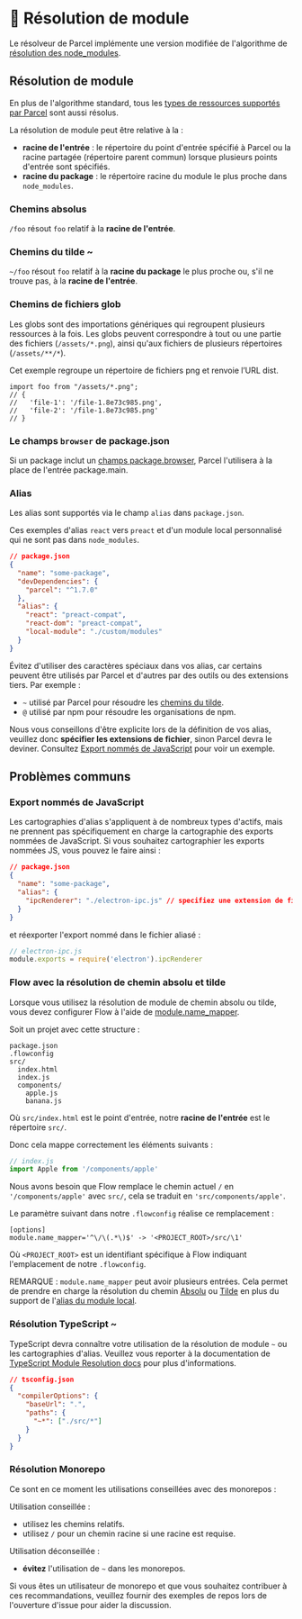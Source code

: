 # 📔 Résolution de module

Le résolveur de Parcel implémente une version modifiée de l'algorithme de [résolution des node_modules](https://nodejs.org/api/modules.html#modules_all_together).

## Résolution de module

En plus de l'algorithme standard, tous les [types de ressources supportés par Parcel](assets.html) sont aussi résolus.

La résolution de module peut être relative à la :

- **racine de l'entrée** : le répertoire du point d'entrée spécifié à Parcel ou la racine partagée (répertoire parent commun) lorsque plusieurs points d'entrée sont spécifiés.
- **racine du package** : le répertoire racine du module le plus proche dans `node_modules`.

### Chemins absolus

`/foo` résout `foo` relatif à la **racine de l'entrée**.

### Chemins du tilde ~

`~/foo` résout `foo` relatif à la **racine du package** le plus proche ou, s'il ne trouve pas, à la **racine de l'entrée**.

### Chemins de fichiers glob

Les globs sont des importations génériques qui regroupent plusieurs ressources à la fois. Les globs peuvent correspondre à tout ou une partie des fichiers (`/assets/*.png`), ainsi qu'aux fichiers de plusieurs répertoires (`/assets/**/*`).

Cet exemple regroupe un répertoire de fichiers png et renvoie l’URL dist.

```
import foo from "/assets/*.png";
// {
//   'file-1': '/file-1.8e73c985.png',
//   'file-2': '/file-1.8e73c985.png'
// }
```

### Le champs `browser` de package.json

Si un package inclut un [champs package.browser](https://docs.npmjs.com/files/package.json#browser), Parcel l'utilisera à la place de l'entrée package.main.

### Alias

Les alias sont supportés via le champ `alias` dans `package.json`.

Ces exemples d'alias `react` vers `preact` et d'un module local personnalisé qui ne sont pas dans `node_modules`.

```json
// package.json
{
  "name": "some-package",
  "devDependencies": {
    "parcel": "^1.7.0"
  },
  "alias": {
    "react": "preact-compat",
    "react-dom": "preact-compat",
    "local-module": "./custom/modules"
  }
}
```

Évitez d'utiliser des caractères spéciaux dans vos alias, car certains peuvent être utilisés par Parcel et d'autres par des outils ou des extensions tiers. Par exemple :

- `~` utilisé par Parcel pour résoudre les [chemins du tilde](#chemins-du-tilde-~).
- `@` utilisé par npm pour résoudre les organisations de npm.

Nous vous conseillons d'être explicite lors de la définition de vos alias, veuillez donc **spécifier les extensions de fichier**, sinon Parcel devra le deviner. Consultez [Export nommés de JavaScript](#export-nommés-de-javascript) pour voir un exemple.

## Problèmes communs

### Export nommés de JavaScript

Les cartographies d'alias s'appliquent à de nombreux types d'actifs, mais ne prennent pas spécifiquement en charge la cartographie des exports nommées de JavaScript. Si vous souhaitez cartographier les exports nommées JS, vous pouvez le faire ainsi :

```json
// package.json
{
  "name": "some-package",
  "alias": {
    "ipcRenderer": "./electron-ipc.js" // specifiez une extension de fichier
  }
}
```

et réexporter l'export nommé dans le fichier aliasé :

```js
// electron-ipc.js
module.exports = require('electron').ipcRenderer
```

### Flow avec la résolution de chemin absolu et tilde

Lorsque vous utilisez la résolution de module de chemin absolu ou tilde, vous devez configurer Flow à l'aide de [module.name_mapper](https://flow.org/en/docs/config/options/#toc-module-name-mapper-regex-string).

Soit un projet avec cette structure :

```
package.json
.flowconfig
src/
  index.html
  index.js
  components/
    apple.js
    banana.js
```

Où `src/index.html` est le point d'entrée, notre **racine de l'entrée** est le répertoire `src/`.

Donc cela mappe correctement les éléments suivants :

```javascript
// index.js
import Apple from '/components/apple'
```

Nous avons besoin que Flow remplace le chemin actuel `/` en `'/components/apple'` avec `src/`, cela se traduit en `'src/components/apple'`.

Le paramètre suivant dans notre `.flowconfig` réalise ce remplacement :

```
[options]
module.name_mapper='^\/\(.*\)$' -> '<PROJECT_ROOT>/src/\1'
```

Où `<PROJECT_ROOT>` est un identifiant spécifique à Flow indiquant l'emplacement de notre `.flowconfig`.

REMARQUE : `module.name_mapper` peut avoir plusieurs entrées. Cela permet de prendre en charge la résolution du chemin [Absolu](module_resolution.html#chemins-absolus) ou [Tilde](module_resolution.html#chemins-du-tilde-~) en plus du support de l'[alias du module local](module_resolution.html#alias).

### Résolution TypeScript ~

TypeScript devra connaître votre utilisation de la résolution de module `~` ou les cartographies d'alias. Veuillez vous reporter à la documentation de [TypeScript Module Resolution docs](https://www.typescriptlang.org/docs/handbook/module-resolution.html) pour plus d'informations.

```json
// tsconfig.json
{
  "compilerOptions": {
    "baseUrl": ".",
    "paths": {
      "~*": ["./src/*"]
    }
  }
}
```

### Résolution Monorepo

Ce sont en ce moment les utilisations conseillées avec des monorepos :

Utilisation conseillée :

- utilisez les chemins relatifs.
- utilisez `/` pour un chemin racine si une racine est requise.

Utilisation déconseillée :

- **évitez** l'utilisation de `~` dans les monorepos.

Si vous êtes un utilisateur de monorepo et que vous souhaitez contribuer à ces recommandations, veuillez fournir des exemples de repos lors de l'ouverture d'issue pour aider la discussion.
